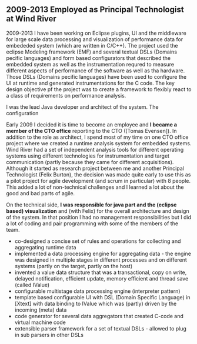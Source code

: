 ## 2009-2013 Employed as Principal Technologist at Wind River

2009-2013 I have been working on Eclipse plugins, UI  and the middleware
for large scale data processing and visualization of performance
data for embededed system (which are written in C/C++). The project
used the eclipse Modeling framework (EMF) and several textual
DSLs (Domains pecific languages) and form based configurators that described the embedded system
as well as the instrumentation requred to measure different
aspects of performance of the software as well as tha hardware.
Those DSLs (Domains pecific languages) have been used to configure
the UI at runtime and generated instrumentations for the C code.
The key design objective pf the project was to create a framework 
to flexibly react to a class of requirements on performance analysis.

I was the lead Java developer and architect of the system. The
configuration 


Early 2009 I decided it is time to become an employee and **I became a
member of the CTO office** reporting to the CTO ([Tomas Evensen]). 
In addition to the role as architect, I spend
most of my time on one CTO office project where we created a runtime
analysis system for embedded systems. Wind River had a set of
independent analysis tools for different operating systems using
different technologies for instrumentation and target communication
(partly because they came for different acquisitions). Although it
started as research project between me and another Principal
Technologist (Felix Burton), the decision was made quite early to use
this as a pilot project for agile development (and scrum in
particular) with 8 people. This added a lot of non-technical
challenges and I learned a lot about the good and bad parts of agile.

On the technical side, **I was responsible for java part and the
(eclipse based) visualization** and (with Felix) for the overall
architecture and design of the system. In that position I had no
management responsibilities but I did a lot of coding and pair
programming with some of the members of the team.

* co-designed a concise set of rules and operations for
  collecting and aggregating runtime data
* implemented a data processing engine for aggregating
  data - the engine was designed in multiple stages in
  different processes and on different systems (partly
  on the target, partly on the host)
* invented a value data structure that was a transactional,
  copy on write, delayed notification, efficient update,
  memory efficient and thread save (called IValue)
* configurable multistage data processing engine
  (interpreter pattern)
* template based configurable UI with DSL (Domain Specific Language)
  in [Xtext] with data binding to IValue which was (partly) driven
  by the incoming (meta) data
* code generator for several data aggregators that created C-code
  and virtual machine code
* extensible parser framework for a set of textual DSLs -
  allowed to plug in sub parsers in other DSLs
